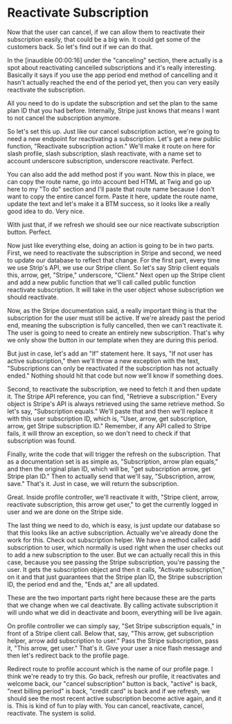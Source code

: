 # Reactivate Subscription

Now that the user can cancel, if we can allow them to reactivate their subscription easily, that could be a big win. It could get some of the customers back. So let's find out if we can do that.

In the [inaudible 00:00:16] under the "canceling" section, there actually is a spot about reactivating cancelled subscriptions and it's really interesting. Basically it says if you use the app period end method of cancelling and it hasn't actually reached the end of the period yet, then you can very easily reactivate the subscription.

All you need to do is update the subscription and set the plan to the same plan ID that you had before. Internally, Stripe just knows that means I want to not cancel the subscription anymore.

So let's set this up. Just like our cancel subscription action, we're going to need a new endpoint for reactivating a subscription. Let's get a new public function, "Reactivate subscription action." We'll make it route on here for slash profile, slash subscription, slash reactivate, with a name set to account underscore subscription, underscore reactivate. Perfect.

You can also add the add method post if you want. Now this in place, we can copy the route name, go into account bed HTML at Twig and go up here to my "To do" section and I'll paste that route name because I don't want to copy the entire cancel form. Paste it here, update the route name, update the text and let's make it a BTM success, so it looks like a really good idea to do. Very nice.

With just that, if we refresh we should see our nice reactivate subscription button. Perfect.

Now just like everything else, doing an action is going to be in two parts. First, we need to reactivate the subscription in Stripe and second, we need to update our database to reflect that change. For the first part, every time we use Strip's API, we use our Stripe client. So let's say Strip client equals this, arrow, get, "Stripe," underscore, "Client." Next open up the Stripe client and add a new public function that we'll call called public function reactivate subscription. It will take in the user object whose subscription we should reactivate.

Now, as the Stripe documentation said, a really important thing is that the subscription for the user must still be active. If we're already past the period end, meaning the subscription is fully cancelled, then we can't reactivate it. The user is going to need to create an entirely new subscription. That's why we only show the button in our template when they are during this period.

But just in case, let's add an "If" statement here. It says, "If not user has active subscription," then we'll throw a new exception with the text, "Subscriptions can only be reactivated if the subscription has not actually ended." Nothing should hit that code but now we'll know if something does.

Second, to reactivate the subscription, we need to fetch it and then update it. The Stripe API reference, you can find, "Retrieve a subscription." Every object is Stripe's API is always retrieved using the same retrieve method. So let's say, "Subscription equals." We'll paste that and then we'll replace it with this user subscription ID, which is, "User, arrow, get subscription, arrow, get Stripe subscription ID." Remember, if any API called to Stripe fails, it will throw an exception, so we don't need to check if that subscription was found.

Finally, write the code that will trigger the refresh on the subscription. That as a documentation set is as simple as, "Subscription, arrow plan equals," and then the original plan ID, which will be, "get subscription arrow, get Stripe plan ID." Then to actually send that we'll say, "Subscription, arrow, save." That's it. Just in case, we will return the subscription.

Great. Inside profile controller, we'll reactivate it with, "Stripe client, arrow, reactivate subscription, this arrow get user," to get the currently logged in user and we are done on the Stripe side.

The last thing we need to do, which is easy, is just update our database so that this looks like an active subscription. Actually we've already done the work for this. Check out subscription helper. We have a method called add subscription to user, which normally is used right when the user checks out to add a new subscription to the user. But we can actually recall this in this case, because you see passing the Stripe subscription, you're passing the user. It gets the subscription object and then it calls, "Activate subscription," on it and that just guarantees that the Stripe plan ID, the Stripe subscription ID, the period end and the, "Ends at," are all updated.

These are the two important parts right here because these are the parts that we change when we cal deactivate. By calling activate subscription it will undo what we did in deactivate and boom, everything will be live again.

On profile controller we can simply say, "Set Stripe subscription equals," in front of a Stripe client call. Below that, say, "This arrow, get subscription helper, arrow add subscription to user." Pass the Stripe subscription, pass it, "This arrow, get user." That's it. Give your user a nice flash message and then let's redirect back to the profile page.

Redirect route to profile account which is the name of our profile page. I think we're ready to try this. Go back, refresh our profile, it reactivates and welcome back, our "cancel subscription" button is back, "active" is back, "next billing period" is back, "credit card" is back and if we refresh, we should see the most recent active subscription become active again, and it is. This is kind of fun to play with. You can cancel, reactivate, cancel, reactivate. The system is solid.
